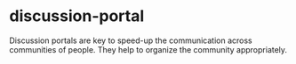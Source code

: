 # discussion-portal
Discussion portals are key to speed-up the communication across communities of people. They help to organize the community appropriately. 
